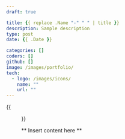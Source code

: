 ```yaml
---
draft: true

title: {{ replace .Name "-" " " | title }}
description: Sample description
type: post
date: {{ .Date }}

categories: []
coders: []
github: []
image: /images/portfolio/
tech:
  - logo: /images/icons/
    name: ""
    url: ""
---
```


{{<figure src="/images/portfolio/*" alt="Alternate texte">}}

** Insert content here **